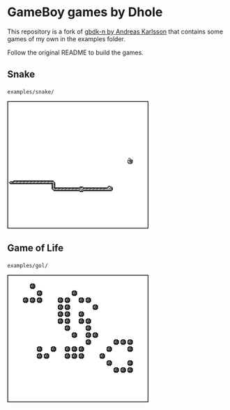 # GameBoy games by Dhole

This repository is a fork of [gbdk-n by Andreas
Karlsson](https://github.com/andreasjhkarlsson/gbdk-n) that contains some games
of my own in the examples folder.

Follow the original README to build the games.

## Snake

`examples/snake/`

![snake](examples/snake/screenshot.png)

## Game of Life

`examples/gol/`

![gol](examples/gol/screenshot.png)
